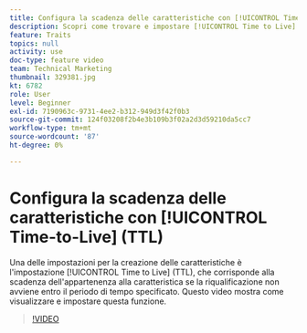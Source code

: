 ```yaml
---
title: Configura la scadenza delle caratteristiche con [!UICONTROL Time-to-Live] (TTL)
description: Scopri come trovare e impostare [!UICONTROL Time to Live] (TTL) in Audience Manager. Utilizza questa impostazione durante la creazione delle caratteristiche, che imposta la scadenza dell’appartenenza alla caratteristica se un utente non riqualificato entro il periodo di tempo specificato.
feature: Traits
topics: null
activity: use
doc-type: feature video
team: Technical Marketing
thumbnail: 329381.jpg
kt: 6782
role: User
level: Beginner
exl-id: 7190963c-9731-4ee2-b312-949d3f42f0b3
source-git-commit: 124f03208f2b4e3b109b3f02a2d3d59210da5cc7
workflow-type: tm+mt
source-wordcount: '87'
ht-degree: 0%

---
```


# Configura la scadenza delle caratteristiche con [!UICONTROL Time-to-Live] (TTL)

Una delle impostazioni per la creazione delle caratteristiche è l&#39;impostazione [!UICONTROL Time to Live] (TTL), che corrisponde alla scadenza dell&#39;appartenenza alla caratteristica se la riqualificazione non avviene entro il periodo di tempo specificato. Questo video mostra come visualizzare e impostare questa funzione.

>[!VIDEO](https://video.tv.adobe.com/v/329381/?quality=12&learn=on)
